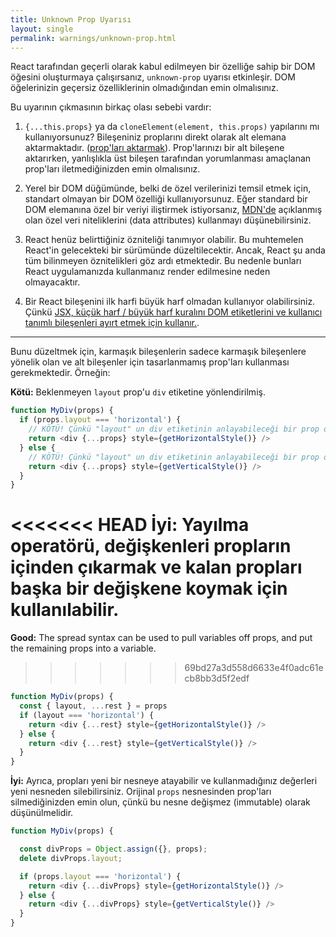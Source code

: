 ```yaml
---
title: Unknown Prop Uyarısı
layout: single
permalink: warnings/unknown-prop.html
---
```

React tarafından geçerli olarak kabul edilmeyen bir özelliğe sahip bir DOM öğesini oluşturmaya çalışırsanız, `unknown-prop` uyarısı etkinleşir. DOM öğelerinizin geçersiz özelliklerinin olmadığından emin olmalısınız.

Bu uyarının çıkmasının birkaç olası sebebi vardır:

1. `{...this.props}` ya da `cloneElement(element, this.props)` yapılarını mı kullanıyorsunuz? Bileşeniniz proplarını direkt olarak alt elemana aktarmaktadır. ([prop'ları aktarmak](/docs/transferring-props.html)). Prop'larınızı bir alt bileşene aktarırken, yanlışlıkla üst bileşen tarafından yorumlanması amaçlanan prop'ları iletmediğinizden emin olmalısınız.

2. Yerel bir DOM düğümünde, belki de özel verilerinizi temsil etmek için, standart olmayan bir DOM özelliği kullanıyorsunuz. Eğer standard bir DOM elemanına özel bir veriyi iliştirmek istiyorsanız, [MDN'de](https://developer.mozilla.org/en-US/docs/Web/Guide/HTML/Using_data_attributes) açıklanmış olan özel veri niteliklerini (data attributes) kullanmayı düşünebilirsiniz.

3. React henüz belirttiğiniz özniteliği tanımıyor olabilir. Bu muhtemelen React'in gelecekteki bir sürümünde düzeltilecektir. Ancak, React şu anda tüm bilinmeyen öznitelikleri göz ardı etmektedir. Bu nedenle bunları React uygulamanızda kullanmanız render edilmesine neden olmayacaktır.

4. Bir React bileşenini ilk harfi büyük harf olmadan kullanıyor olabilirsiniz. Çünkü [JSX, küçük harf / büyük harf kuralını DOM etiketlerini ve kullanıcı tanımlı bileşenleri ayırt etmek için kullanır.](/docs/jsx-in-depth.html#user-defined-components-must-be-capitalized).

---

Bunu düzeltmek için, karmaşık bileşenlerin sadece karmaşık bileşenlere yönelik olan ve alt bileşenler için tasarlanmamış prop'ları kullanması gerekmektedir. Örneğin:

**Kötü:** Beklenmeyen `layout` prop'u `div` etiketine yönlendirilmiş.

```js
function MyDiv(props) {
  if (props.layout === 'horizontal') {
    // KÖTÜ! Çünkü "layout" un div etiketinin anlayabileceği bir prop olmadığını biliyorsunuz.
    return <div {...props} style={getHorizontalStyle()} />
  } else {
    // KÖTÜ! Çünkü "layout" un div etiketinin anlayabileceği bir prop olmadığını biliyorsunuz.
    return <div {...props} style={getVerticalStyle()} />
  }
}
```

<<<<<<< HEAD
**İyi:** Yayılma operatörü, değişkenleri propların içinden çıkarmak ve kalan propları başka bir değişkene koymak için kullanılabilir.
=======
**Good:** The spread syntax can be used to pull variables off props, and put the remaining props into a variable.
>>>>>>> 69bd27a3d558d6633e4f0adc61ecb8bb3d5f2edf

```js
function MyDiv(props) {
  const { layout, ...rest } = props
  if (layout === 'horizontal') {
    return <div {...rest} style={getHorizontalStyle()} />
  } else {
    return <div {...rest} style={getVerticalStyle()} />
  }
}
```

**İyi:** Ayrıca, propları yeni bir nesneye atayabilir ve kullanmadığınız değerleri yeni nesneden silebilirsiniz. Orijinal `props` nesnesinden prop'ları silmediğinizden emin olun, çünkü bu nesne değişmez (immutable) olarak düşünülmelidir.

```js
function MyDiv(props) {

  const divProps = Object.assign({}, props);
  delete divProps.layout;

  if (props.layout === 'horizontal') {
    return <div {...divProps} style={getHorizontalStyle()} />
  } else {
    return <div {...divProps} style={getVerticalStyle()} />
  }
}
```
